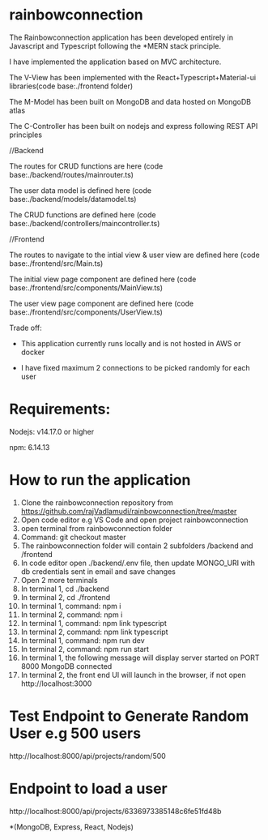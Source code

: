 # rainbowconnection
The Rainbowconnection application has been developed entirely in Javascript and Typescript following the *MERN stack principle.

I have implemented the application based on MVC architecture.

The V-View has been implemented with the React+Typescript+Material-ui libraries(code base:./frontend folder)

The M-Model has been built on MongoDB and data hosted on MongoDB atlas

The C-Controller has been built on nodejs and express following REST API principles


//Backend

The routes for CRUD functions are here (code base:./backend/routes/mainrouter.ts)

The user data model is defined here (code base:./backend/models/datamodel.ts)

The CRUD functions are defined here (code base:./backend/controllers/maincontroller.ts)


//Frontend

The routes to navigate to the intial view & user view are defined here (code base:./frontend/src/Main.ts)

The initial view page component are defined here (code base:./frontend/src/components/MainView.ts)

The user view page component are defined here (code base:./frontend/src/components/UserView.ts)



Trade off:
- This application currently runs locally and is not hosted in AWS or docker

- I have fixed maximum 2 connections to be picked randomly for each user



# Requirements:

Nodejs: v14.17.0 or higher

npm: 6.14.13

# How to run the application

1. Clone the rainbowconnection repository from https://github.com/rajVadlamudi/rainbowconnection/tree/master
2. Open code editor e.g VS Code and open project rainbowconnection
3. open terminal from rainbowconnection folder
4. Command: git checkout master
5. The rainbowconnection folder will contain 2 subfolders /backend and /frontend
6. In code editor open ./backend/.env file, then update MONGO_URI with db credentials sent in email and save changes
7. Open 2 more terminals
8. In terminal 1, cd ./backend
9. In terminal 2, cd ./frontend
10. In terminal 1, command: npm i
11. In terminal 2, command: npm i
12. In terminal 1, command: npm link typescript
13. In terminal 2, command: npm link typescript
14. In terminal 1, command: npm run dev
15. In terminal 2, command: npm run start
16. In terminal 1, the following message will display
server started on PORT 8000
MongoDB connected
17. In terminal 2, the front end UI will launch in the browser, if not open http://localhost:3000


# Test Endpoint to Generate Random User e.g 500 users

http://localhost:8000/api/projects/random/500

# Endpoint to load a user

http://localhost:8000/api/projects/6336973385148c6fe51fd48b


*(MongoDB, Express, React, Nodejs)
